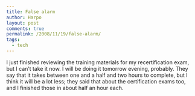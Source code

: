 ```yaml
---
title: False alarm
author: Harpo
layout: post
comments: true
permalink: /2008/11/19/false-alarm/
tags:
  - tech
---
```

I just finished reviewing the training materials for my recertification exam, but I can&#8217;t take it now. I will be doing it tomorrow evening, probably. They say that it takes between one and a half and two hours to complete, but I think it will be a lot less; they said that about the certification exams too, and I finished those in about half an hour each.